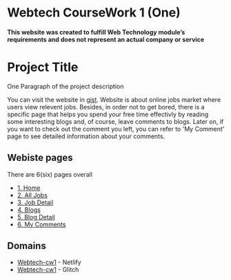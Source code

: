 # Webtech CourseWork 1 (One)

#### This website was created to fulfill Web Technology module’s requirements and does not represent an actual company or service

# Project Title

One Paragraph of the project description

You can visit the website in 
[gist](https://webtech-cw1.netlify.app/). Website is about online jobs market where users view relevent jobs. Besides, in order not to get bored, there is a specific page that helps you spend your free time effectivly by reading some interesting blogs and, of course, leave comments to blogs. Later on, if you want to check out the comment you left, you can refer to 'My Comment' page to see detailed information about your comments.

## Webiste pages

There are 6(six) pages overall
- [1. Home](https://webtech-cw1.netlify.app/)
- [2. All Jobs](https://webtech-cw1.netlify.app/pase/jobs/index.html)
- [3. Job Detail](https://webtech-cw1.netlify.app/pase/jobs/detail.html)
- [4. Blogs](https://webtech-cw1.netlify.app/pase/blogs/index.html)
- [5. Blog Detail](https://webtech-cw1.netlify.app/pase/blogs/detail.html)
- [6. My Comments](https://webtech-cw1.netlify.app/pase/comments/index.html)


## Domains

  - [Webtech-cw1](https://webtech-cw1.netlify.app/pase/comments/index.html) - Netlify
  - [Webtech-cw1](https://webtech-cw1.glitch.me/) - Glitch
